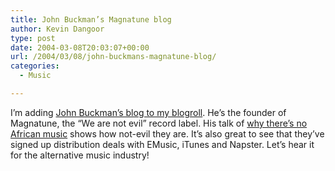 ```yaml
---
title: John Buckman’s Magnatune blog
author: Kevin Dangoor
type: post
date: 2004-03-08T20:03:07+00:00
url: /2004/03/08/john-buckmans-magnatune-blog/
categories:
  - Music

---
```

I&#8217;m adding [John Buckman&#8217;s blog to my blogroll][1]. He&#8217;s the founder of Magnatune, the &#8220;We are not evil&#8221; record label. His talk of [why there&#8217;s no African music][2] shows how not-evil they are. It&#8217;s also great to see that they&#8217;ve signed up distribution deals with EMusic, iTunes and Napster. Let&#8217;s hear it for the alternative music industry!

 [1]: http://blogs.magnatune.com/buckman/ "buckman"
 [2]: http://blogs.magnatune.com/buckman/2004/03/why_no_african_.html